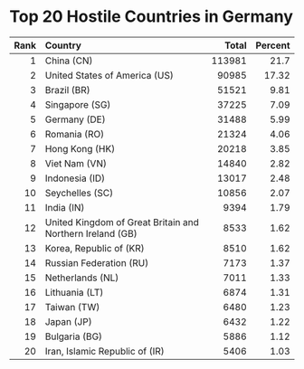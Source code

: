 # Top 20 Hostile Countries in Germany

| Rank | Country | Total | Percent |
| ---: | :------ | ----: | ------: |
| 1 | China (CN) | 113981 | 21.7 |
| 2 | United States of America (US) | 90985 | 17.32 |
| 3 | Brazil (BR) | 51521 | 9.81 |
| 4 | Singapore (SG) | 37225 | 7.09 |
| 5 | Germany (DE) | 31488 | 5.99 |
| 6 | Romania (RO) | 21324 | 4.06 |
| 7 | Hong Kong (HK) | 20218 | 3.85 |
| 8 | Viet Nam (VN) | 14840 | 2.82 |
| 9 | Indonesia (ID) | 13017 | 2.48 |
| 10 | Seychelles (SC) | 10856 | 2.07 |
| 11 | India (IN) | 9394 | 1.79 |
| 12 | United Kingdom of Great Britain and Northern Ireland (GB) | 8533 | 1.62 |
| 13 | Korea, Republic of (KR) | 8510 | 1.62 |
| 14 | Russian Federation (RU) | 7173 | 1.37 |
| 15 | Netherlands (NL) | 7011 | 1.33 |
| 16 | Lithuania (LT) | 6874 | 1.31 |
| 17 | Taiwan (TW) | 6480 | 1.23 |
| 18 | Japan (JP) | 6432 | 1.22 |
| 19 | Bulgaria (BG) | 5886 | 1.12 |
| 20 | Iran, Islamic Republic of (IR) | 5406 | 1.03 |
